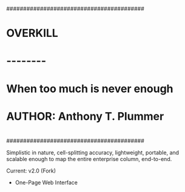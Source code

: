 #########################################
# OVERKILL				
# --------				
#					
# When too much is never enough		
#					
# AUTHOR: Anthony T. Plummer		
#					
#########################################

Simplistic in nature, cell-splitting accuracy, lightweight, portable, and scalable enough to map the entire enterprise column, end-to-end.

Current: v2.0 (Fork)

* One-Page Web Interface
